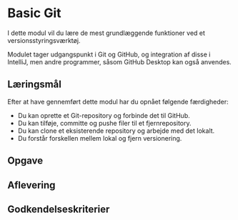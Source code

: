 # Basic Git
I dette modul vil du lære de mest grundlæggende funktioner ved et versionsstyringsværktøj.

Modulet tager udgangspunkt i Git og GitHub, og integration af disse i IntelliJ, men andre programmer, såsom GitHub Desktop kan også anvendes.

## Læringsmål
Efter at have gennemført dette modul har du opnået følgende færdigheder:

 - Du kan oprette et Git-repository og forbinde det til GitHub.
 - Du kan tilføje, committe og pushe filer til et fjernrepository.
 - Du kan clone et eksisterende repository og arbejde med det lokalt.
 - Du forstår forskellen mellem lokal og fjern versionering.
  
## Opgave

## Aflevering

## Godkendelseskriterier